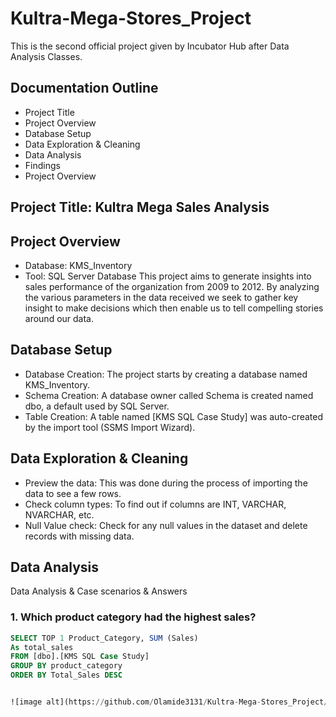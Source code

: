 # Kultra-Mega-Stores_Project
This is the second official project given by Incubator Hub after Data Analysis Classes.

## Documentation Outline
 - Project Title
 - Project Overview
 - Database Setup
 - Data Exploration & Cleaning
 - Data Analysis
 - Findings
 - Project Overview
   
## Project Title: Kultra Mega Sales Analysis
## Project Overview
   - Database: KMS_Inventory
   - Tool: SQL Server Database
This project aims to generate insights into sales performance of the organization from 2009 to 2012. By analyzing the various parameters in the data received we seek to gather key insight to make decisions which then enable us to tell compelling stories around our data.

## Database Setup
 - Database Creation: The project starts by creating a database named KMS_Inventory.
 - Schema Creation: A database owner called Schema is created named dbo, a default used by SQL Server.
 - Table Creation: A table named [KMS SQL Case Study] was auto-created by the import tool (SSMS Import Wizard).

## Data Exploration & Cleaning
 - Preview the data: This was done during the process of importing the data to see a few rows.
 - Check column types: To find out if columns are INT, VARCHAR, NVARCHAR, etc.
 - Null Value check: Check for any null values in the dataset and delete records with missing data.

## Data Analysis
Data Analysis & Case scenarios & Answers
   ### 1. Which product category had the highest sales?
``` SQL
SELECT TOP 1 Product_Category, SUM (Sales)
As total_sales
FROM [dbo].[KMS SQL Case Study]
GROUP BY product_category
ORDER BY Total_Sales DESC


![image alt](https://github.com/Olamide3131/Kultra-Mega-Stores_Project/blob/main/Question%201.png?raw=true)




